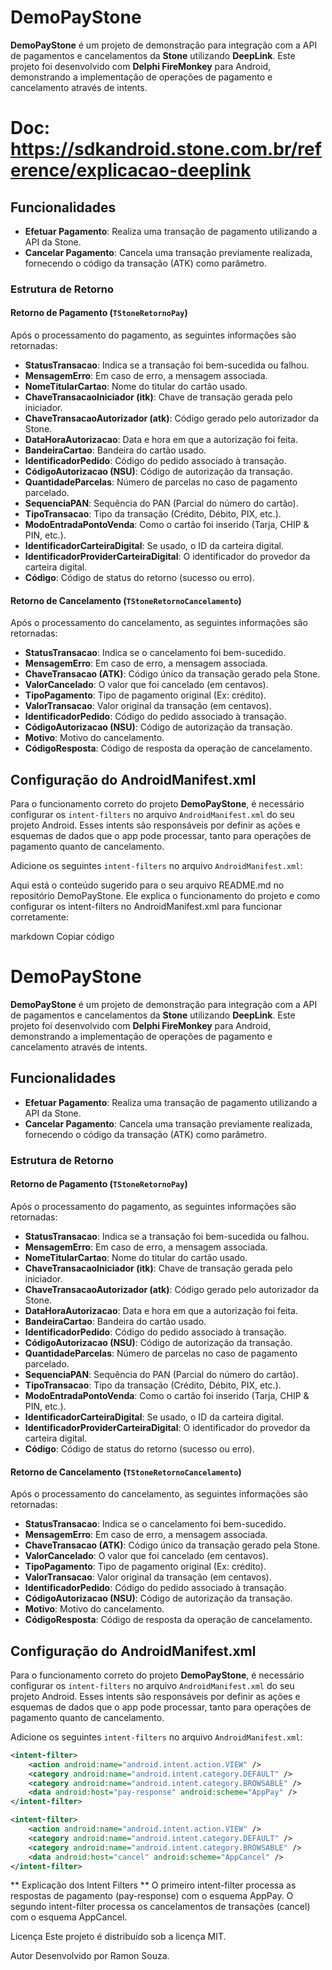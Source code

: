 # DemoPayStone

**DemoPayStone** é um projeto de demonstração para integração com a API de pagamentos e cancelamentos da **Stone** utilizando **DeepLink**. Este projeto foi desenvolvido com **Delphi FireMonkey** para Android, demonstrando a implementação de operações de pagamento e cancelamento através de intents.

# Doc: https://sdkandroid.stone.com.br/reference/explicacao-deeplink

## Funcionalidades

- **Efetuar Pagamento**: Realiza uma transação de pagamento utilizando a API da Stone.
- **Cancelar Pagamento**: Cancela uma transação previamente realizada, fornecendo o código da transação (ATK) como parâmetro.

### Estrutura de Retorno

#### Retorno de Pagamento (`TStoneRetornoPay`)
Após o processamento do pagamento, as seguintes informações são retornadas:

- **StatusTransacao**: Indica se a transação foi bem-sucedida ou falhou.
- **MensagemErro**: Em caso de erro, a mensagem associada.
- **NomeTitularCartao**: Nome do titular do cartão usado.
- **ChaveTransacaoIniciador (itk)**: Chave de transação gerada pelo iniciador.
- **ChaveTransacaoAutorizador (atk)**: Código gerado pelo autorizador da Stone.
- **DataHoraAutorizacao**: Data e hora em que a autorização foi feita.
- **BandeiraCartao**: Bandeira do cartão usado.
- **IdentificadorPedido**: Código do pedido associado à transação.
- **CódigoAutorizacao (NSU)**: Código de autorização da transação.
- **QuantidadeParcelas**: Número de parcelas no caso de pagamento parcelado.
- **SequenciaPAN**: Sequência do PAN (Parcial do número do cartão).
- **TipoTransacao**: Tipo da transação (Crédito, Débito, PIX, etc.).
- **ModoEntradaPontoVenda**: Como o cartão foi inserido (Tarja, CHIP & PIN, etc.).
- **IdentificadorCarteiraDigital**: Se usado, o ID da carteira digital.
- **IdentificadorProviderCarteiraDigital**: O identificador do provedor da carteira digital.
- **Código**: Código de status do retorno (sucesso ou erro).

#### Retorno de Cancelamento (`TStoneRetornoCancelamento`)
Após o processamento do cancelamento, as seguintes informações são retornadas:

- **StatusTransacao**: Indica se o cancelamento foi bem-sucedido.
- **MensagemErro**: Em caso de erro, a mensagem associada.
- **ChaveTransacao (ATK)**: Código único da transação gerado pela Stone.
- **ValorCancelado**: O valor que foi cancelado (em centavos).
- **TipoPagamento**: Tipo de pagamento original (Ex: crédito).
- **ValorTransacao**: Valor original da transação (em centavos).
- **IdentificadorPedido**: Código do pedido associado à transação.
- **CódigoAutorizacao (NSU)**: Código de autorização da transação.
- **Motivo**: Motivo do cancelamento.
- **CódigoResposta**: Código de resposta da operação de cancelamento.

## Configuração do AndroidManifest.xml

Para o funcionamento correto do projeto **DemoPayStone**, é necessário configurar os `intent-filters` no arquivo `AndroidManifest.xml` do seu projeto Android. Esses intents são responsáveis por definir as ações e esquemas de dados que o app pode processar, tanto para operações de pagamento quanto de cancelamento.

Adicione os seguintes `intent-filters` no arquivo `AndroidManifest.xml`:


Aqui está o conteúdo sugerido para o seu arquivo README.md no repositório DemoPayStone. Ele explica o funcionamento do projeto e como configurar os intent-filters no AndroidManifest.xml para funcionar corretamente:

markdown
Copiar código
# DemoPayStone

**DemoPayStone** é um projeto de demonstração para integração com a API de pagamentos e cancelamentos da **Stone** utilizando **DeepLink**. Este projeto foi desenvolvido com **Delphi FireMonkey** para Android, demonstrando a implementação de operações de pagamento e cancelamento através de intents.

## Funcionalidades

- **Efetuar Pagamento**: Realiza uma transação de pagamento utilizando a API da Stone.
- **Cancelar Pagamento**: Cancela uma transação previamente realizada, fornecendo o código da transação (ATK) como parâmetro.

### Estrutura de Retorno

#### Retorno de Pagamento (`TStoneRetornoPay`)
Após o processamento do pagamento, as seguintes informações são retornadas:

- **StatusTransacao**: Indica se a transação foi bem-sucedida ou falhou.
- **MensagemErro**: Em caso de erro, a mensagem associada.
- **NomeTitularCartao**: Nome do titular do cartão usado.
- **ChaveTransacaoIniciador (itk)**: Chave de transação gerada pelo iniciador.
- **ChaveTransacaoAutorizador (atk)**: Código gerado pelo autorizador da Stone.
- **DataHoraAutorizacao**: Data e hora em que a autorização foi feita.
- **BandeiraCartao**: Bandeira do cartão usado.
- **IdentificadorPedido**: Código do pedido associado à transação.
- **CódigoAutorizacao (NSU)**: Código de autorização da transação.
- **QuantidadeParcelas**: Número de parcelas no caso de pagamento parcelado.
- **SequenciaPAN**: Sequência do PAN (Parcial do número do cartão).
- **TipoTransacao**: Tipo da transação (Crédito, Débito, PIX, etc.).
- **ModoEntradaPontoVenda**: Como o cartão foi inserido (Tarja, CHIP & PIN, etc.).
- **IdentificadorCarteiraDigital**: Se usado, o ID da carteira digital.
- **IdentificadorProviderCarteiraDigital**: O identificador do provedor da carteira digital.
- **Código**: Código de status do retorno (sucesso ou erro).

#### Retorno de Cancelamento (`TStoneRetornoCancelamento`)
Após o processamento do cancelamento, as seguintes informações são retornadas:

- **StatusTransacao**: Indica se o cancelamento foi bem-sucedido.
- **MensagemErro**: Em caso de erro, a mensagem associada.
- **ChaveTransacao (ATK)**: Código único da transação gerado pela Stone.
- **ValorCancelado**: O valor que foi cancelado (em centavos).
- **TipoPagamento**: Tipo de pagamento original (Ex: crédito).
- **ValorTransacao**: Valor original da transação (em centavos).
- **IdentificadorPedido**: Código do pedido associado à transação.
- **CódigoAutorizacao (NSU)**: Código de autorização da transação.
- **Motivo**: Motivo do cancelamento.
- **CódigoResposta**: Código de resposta da operação de cancelamento.

## Configuração do AndroidManifest.xml

Para o funcionamento correto do projeto **DemoPayStone**, é necessário configurar os `intent-filters` no arquivo `AndroidManifest.xml` do seu projeto Android. Esses intents são responsáveis por definir as ações e esquemas de dados que o app pode processar, tanto para operações de pagamento quanto de cancelamento.

Adicione os seguintes `intent-filters` no arquivo `AndroidManifest.xml`:

```xml
<intent-filter>
    <action android:name="android.intent.action.VIEW" />
    <category android:name="android.intent.category.DEFAULT" />
    <category android:name="android.intent.category.BROWSABLE" />
    <data android:host="pay-response" android:scheme="AppPay" />
</intent-filter>

<intent-filter>
    <action android:name="android.intent.action.VIEW" />
    <category android:name="android.intent.category.DEFAULT" />
    <category android:name="android.intent.category.BROWSABLE" />
    <data android:host="cancel" android:scheme="AppCancel" />
</intent-filter>
```
** Explicação dos Intent Filters **
O primeiro intent-filter processa as respostas de pagamento (pay-response) com o esquema AppPay.
O segundo intent-filter processa os cancelamentos de transações (cancel) com o esquema AppCancel.

Licença
Este projeto é distribuído sob a licença MIT.

Autor
Desenvolvido por Ramon Souza.
